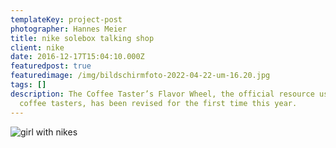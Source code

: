 ```yaml
---
templateKey: project-post
photographer: Hannes Meier
title: nike solebox talking shop
client: nike
date: 2016-12-17T15:04:10.000Z
featuredpost: true
featuredimage: /img/bildschirmfoto-2022-04-22-um-16.20.jpg
tags: []
description: The Coffee Taster’s Flavor Wheel, the official resource used by
  coffee tasters, has been revised for the first time this year.
---
```

![girl with nikes]()